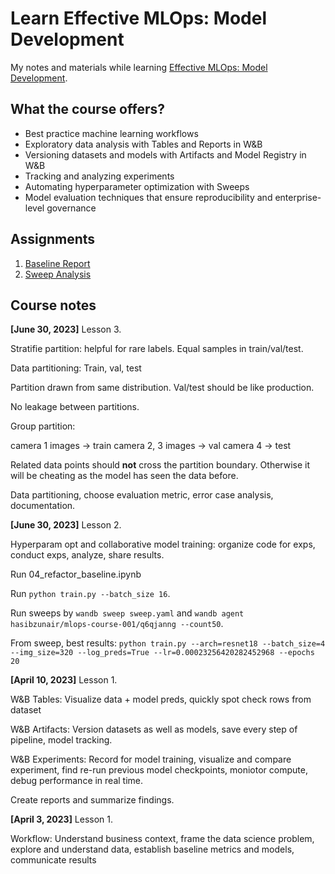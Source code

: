 # Learn Effective MLOps: Model Development

My notes and materials while learning [Effective MLOps: Model Development](https://github.com/wandb/edu/tree/main/mlops-001).

## What the course offers?

* Best practice machine learning workflows
* Exploratory data analysis with Tables and Reports in W&B
* Versioning datasets and models with Artifacts and Model Registry in W&B
* Tracking and analyzing experiments
* Automating hyperparameter optimization with Sweeps
* Model evaluation techniques that ensure reproducibility and enterprise-level governance

## Assignments

1. [Baseline Report](https://wandb.ai/hasibzunair/mlops-course-001/reports/Baseline-Report--Vmlldzo0MDI1NDI1)
2. [Sweep Analysis](https://api.wandb.ai/links/hasibzunair/k4cz7i4d)


## Course notes

**[June 30, 2023]** Lesson 3. 

Stratifie partition: helpful for rare labels. Equal samples in train/val/test.


Data partitioning: Train, val, test

Partition drawn from same distribution. Val/test should be like production.

No leakage between partitions.

Group partition: 

camera 1 images -> train
camera 2, 3 images -> val
camera 4 -> test

Related data points should **not** cross the partition boundary. Otherwise it will be cheating 
as the model has seen the data before.

Data partitioning, choose evaluation metric, error case analysis, documentation.

**[June 30, 2023]** Lesson 2.

Hyperparam opt and collaborative model training: organize code for exps, conduct exps, analyze, share results.

Run 04_refactor_baseline.ipynb

Run `python train.py --batch_size 16`.

Run sweeps by `wandb sweep sweep.yaml` and `wandb agent hasibzunair/mlops-course-001/q6qjanng --count50`.

From sweep, best results:
`python train.py --arch=resnet18 --batch_size=4 --img_size=320 --log_preds=True --lr=0.00023256420282452968 --epochs 20`

**[April 10, 2023]** Lesson 1.

W&B Tables: Visualize data + model preds, quickly spot check rows from dataset

W&B Artifacts: Version datasets as well as models, save every step of pipeline, model tracking.

W&B Experiments: Record for model training, visualize and compare experiment, find re-run previous model checkpoints, moniotor compute, debug performance in real time.

Create reports and summarize findings.

**[April 3, 2023]** Lesson 1.

Workflow: Understand business context, frame the data science problem, explore and understand data, establish baseline metrics and models, communicate results
